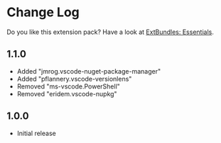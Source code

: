 # Change Log

Do you like this extension pack? Have a look at [ExtBundles: Essentials](https://marketplace.visualstudio.com/items?itemName=FelschR.extbundles-general).

## 1.1.0
- Added "jmrog.vscode-nuget-package-manager"
- Added "pflannery.vscode-versionlens"
- Removed "ms-vscode.PowerShell"
- Removed "eridem.vscode-nupkg"

## 1.0.0
- Initial release
